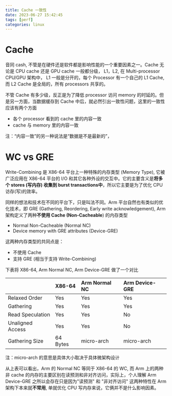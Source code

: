 ```yaml
---
title: Cache 一致性
date: 2023-06-27 15:42:45
tags: [perf]
categories: linux
---
```


# Cache

音同 cash, 不管是在硬件还是软件都是影响性能的一个重要因素之一。Cache 无论是 CPU cache 还是 GPU cache 一般都分级， L1，L2, 在 Multi-processor CPU/GPU 架构中， L1 一般是分开的，每个 Processor 有一个自己的 L1 Cache, 而 L2 Cache 是全局的，所有 processors 共享的。

<!--more-->

不管 Cache 有多少级，反正是为了降低 processor 访问 memory 的时延的。但是另一方面，当数据缓存到 Cache 中后，就必然引出一致性问题，这里的一致性应该有两个方面

- 各个 processor 看到的 cache 里的内容一致
- cache 与 memory 里的内容一致

注：“内容一致”的另一种说法是“数据是不是最新的”，

# WC vs GRE

Write-Combining 是 X86-64 平台上一种特殊的内存类型 (Memory Type), 它被广泛应用在 X86-64 平台的 I/O 和其它各种外设的交互中。它的主要含义是**将多个 stores (写内存) 收集到 burst transactions中**，所以它主要是为了优化 CPU 访存(写)的效率。

同样的想法和技术在不同的平台下，只是叫法不同。Arm 平台自然也有类似的优化技术，即 GRE (Gathering, Reordering, Early write acknowledgement), Arm 架构定义了两种**不使用 Cache (Non-Cacheable**) 的内存类型

- Normal Non-Cacheable (Normal NC)
- Device memory with GRE attributes (Device-GRE)

这两种内存类型的共同点是：

- 不使用 Cache
- 支持 GRE (相当于支持 Write-Combining)

下表将 X86-64, Arm Normal NC, Arm Device-GRE 做了一个对比

|                 | X86-64           | Arm Normal NC    | Arm Device-GRE     |
|:----------------|:-----------------|:-----------------|:-------------------|
|Relaxed Order    | Yes              | Yes              | Yes                |
|Gathering        | Yes              | Yes              | Yes                |
|Read Speculation | Yes              | Yes              | No                 |
|Unaligned Access | Yes              | Yes              | No                 |
|Gathering Size   | 64 Bytes         | micro-arch       | micro-arch         |

注：micro-arch 的意思是具体大小取决于具体微架构设计

从上表可以看出，Arm 的 Normal NC 等同于 X86-64 的 WC, 而 Arm 上的两种非 cache 的内存的主要区别在读预测和非对齐访问，实际上，个人理解 Arm Device-GRE 之所以会存在只是因为"读预测" 和 "非对齐访问" 这两种特性在 Arm 架构下本来就**不常用**, 单就优化 CPU 写内存来说，它俩并不是什么影响因素。
